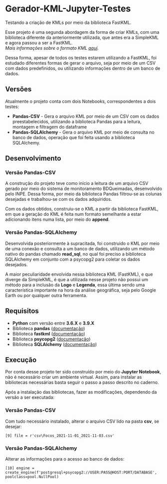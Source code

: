 # Gerador-KML-Jupyter-Testes

Testando a criação de KMLs por meio da biblioteca FastKML.

Esse projeto é uma segunda abordagem da forma de criar KMLs, com uma biblioteca diferente da anteriormente utilizada, que antes era a SimpleKML e agora passou a ser a FastKML. <br>
*Mais informações sobre o formato KML [aqui](https://developers.google.com/kml/documentation).*

Dessa forma, apesar de todos os testes estarem utilizando a FastKML, foi estudado diferentes formas de gerar o arquivo, seja por meio de um CSV com dados predefinidos, ou utilizando informações dentro de um banco de dados.

## Versões

Atualmente o projeto conta com dois Notebooks, correspondentes a dois testes:

- **Pandas-CSV** - Gera o arquivo KML por meio de um CSV com os dados preestabelecidos, utilizando a biblioteca Pandas para a leitura, montagem e filtragem do dataframe
- **Pandas-SQLAlchemy** - Gera o arquivo KML por meio de consulta no banco de dados, operação que foi feita usando a biblioteca SQLAlchemy.

## Desenvolvimento

### Versão Pandas-CSV

A construção do projeto teve como início a leitura de um arquivo CSV gerado por meio do sistema de monitoramento BDQueimadas, desenvolvido pelo INPE. Dessa forma, por meio da biblioteca Pandas filtrou-se as colunas desejadas e trabalhou-se com os dados adquiridos. <br>

Com os dados obtidos, construiu-se o KML a partir da biblioteca FastKML, em que a geração do KML é feita num formato semelhante a estar adicionando itens numa lista, por meio do **append**. <br>

### Versão Pandas-SQLAlchemy

Desenvolvida posteriormente à supracitada, foi construido o KML por meio de uma conexão e consulta a um banco de dados, utilizando um método nativo do pandas chamado **read_sql**, no qual foi preciso a biblioteca SQLAlchemy em conjunto com a psycopg2 para coletar os dados desejados. <br>

A maior peculiaridade envolvida nessa biblioteca KML (FastKML), e que diverge da SimpleKML, é que a utilizada nesse projeto não possui um método para a inclusão da **Logo** e **Legenda**, essa última sendo uma característica importante na hora da análise geográfica, seja pelo Google Earth ou por qualquer outra ferramenta.

## Requisitos

- **Python** com versão entre **3.6.X** e **3.9.X**
- Biblioteca **pandas** ([documentação](https://pandas.pydata.org/docs/))
- Biblioteca **fastkml** ([documentação](https://fastkml.readthedocs.io/en/latest/))
- Biblioteca **psycopg2** ([documentação](https://www.psycopg.org/docs/))
- Biblioteca **SQLAlchemy** ([documentação](https://docs.sqlalchemy.org/en/14/))

## Execução

Por conta desse projeto ter sido construído por meio do **Jupyter Notebook**, não é necessário criar um ambiente virtual. Assim, para instalar as bibliotecas necessárias basta seguir o passo a passo descrito no caderno.

Após a instalação das bibliotecas, fazer as modificações, dependendo da versão a ser executada:

### Versão Pandas-CSV
Com tudo necessário instalado, alterar o arquivo CSV lido na pasta **csv**, se desejar: <br>

    [9] file = r'csv\Focos_2021-11-01_2021-11-03.csv'

### Versão Pandas-SQLAlchemy
Alterar as informações para o acesso ao banco de dados:

    [10] engine = create_engine(f'postgresql+psycopg2://USER:PASS@HOST:PORT/DATABASE', poolclass=pool.NullPool)


